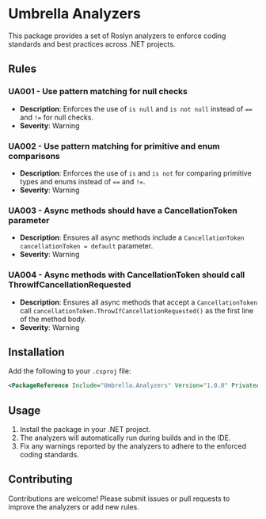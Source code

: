 # Umbrella Analyzers

This package provides a set of Roslyn analyzers to enforce coding standards and best practices across .NET projects.

## Rules

### UA001 - Use pattern matching for null checks
- **Description**: Enforces the use of `is null` and `is not null` instead of `==` and `!=` for null checks.
- **Severity**: Warning

### UA002 - Use pattern matching for primitive and enum comparisons
- **Description**: Enforces the use of `is` and `is not` for comparing primitive types and enums instead of `==` and `!=`.
- **Severity**: Warning

### UA003 - Async methods should have a CancellationToken parameter
- **Description**: Ensures all async methods include a `CancellationToken cancellationToken = default` parameter.
- **Severity**: Warning

### UA004 - Async methods with CancellationToken should call ThrowIfCancellationRequested
- **Description**: Ensures all async methods that accept a `CancellationToken` call `cancellationToken.ThrowIfCancellationRequested()` as the first line of the method body.
- **Severity**: Warning

## Installation

Add the following to your `.csproj` file:

```xml
<PackageReference Include="Umbrella.Analyzers" Version="1.0.0" PrivateAssets="all" />
```

## Usage

1. Install the package in your .NET project.
2. The analyzers will automatically run during builds and in the IDE.
3. Fix any warnings reported by the analyzers to adhere to the enforced coding standards.

## Contributing

Contributions are welcome! Please submit issues or pull requests to improve the analyzers or add new rules.